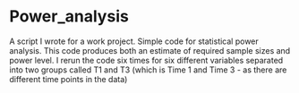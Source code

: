 # Power_analysis
A script I wrote for a work project. Simple code for statistical power analysis. This code produces both an estimate of required sample sizes and power level. I rerun the code six times for six different variables separated into two groups called T1 and T3 (which is Time 1 and Time 3 - as there are different time points in the data)
